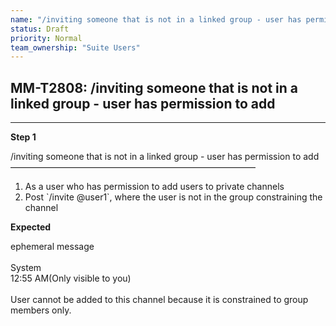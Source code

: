 ```yaml
---
name: "/inviting someone that is not in a linked group - user has permission to add"
status: Draft
priority: Normal
team_ownership: "Suite Users"
---
```


## MM-T2808: /inviting someone that is not in a linked group - user has permission to add

---

**Step 1**

/inviting someone that is not in a linked group - user has permission to add\
————————————————————————————

1. As a user who has permission to add users to private channels
2. Post \`/invite @user1\`, where the user is not in the group constraining the channel

**Expected**

ephemeral message\
\
System\
12:55 AM(Only visible to you)\
\
User cannot be added to this channel because it is constrained to group members only.
